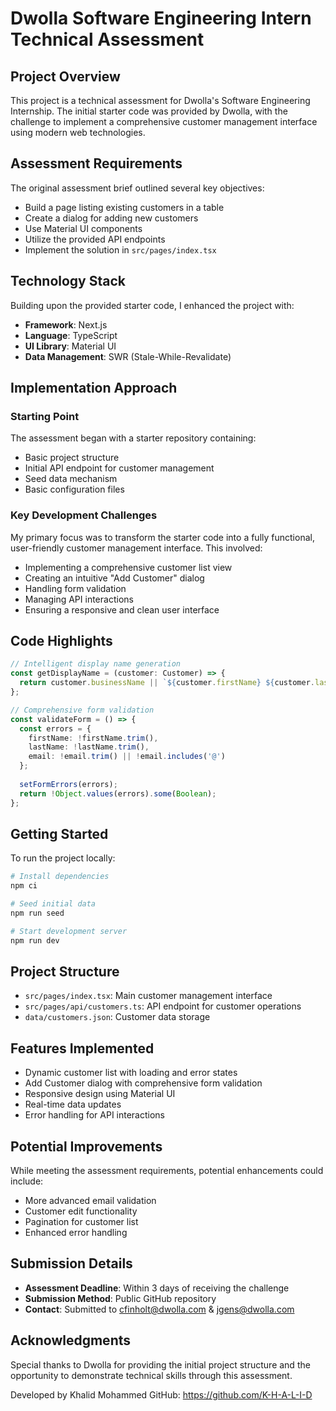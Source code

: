 # Dwolla Software Engineering Intern Technical Assessment

## Project Overview

This project is a technical assessment for Dwolla's Software Engineering Internship. The initial starter code was provided by Dwolla, with the challenge to implement a comprehensive customer management interface using modern web technologies.

## Assessment Requirements

The original assessment brief outlined several key objectives:
- Build a page listing existing customers in a table
- Create a dialog for adding new customers
- Use Material UI components
- Utilize the provided API endpoints
- Implement the solution in `src/pages/index.tsx`

## Technology Stack

Building upon the provided starter code, I enhanced the project with:
- **Framework**: Next.js
- **Language**: TypeScript
- **UI Library**: Material UI
- **Data Management**: SWR (Stale-While-Revalidate)

## Implementation Approach

### Starting Point

The assessment began with a starter repository containing:
- Basic project structure
- Initial API endpoint for customer management
- Seed data mechanism
- Basic configuration files

### Key Development Challenges

My primary focus was to transform the starter code into a fully functional, user-friendly customer management interface. This involved:
- Implementing a comprehensive customer list view
- Creating an intuitive "Add Customer" dialog
- Handling form validation
- Managing API interactions
- Ensuring a responsive and clean user interface

## Code Highlights

```typescript
// Intelligent display name generation
const getDisplayName = (customer: Customer) => {
  return customer.businessName || `${customer.firstName} ${customer.lastName}`;
};

// Comprehensive form validation
const validateForm = () => {
  const errors = {
    firstName: !firstName.trim(),
    lastName: !lastName.trim(),
    email: !email.trim() || !email.includes('@')
  };
  
  setFormErrors(errors);
  return !Object.values(errors).some(Boolean);
};
```

## Getting Started

To run the project locally:

```bash
# Install dependencies
npm ci

# Seed initial data
npm run seed

# Start development server
npm run dev
```

## Project Structure

- `src/pages/index.tsx`: Main customer management interface
- `src/pages/api/customers.ts`: API endpoint for customer operations
- `data/customers.json`: Customer data storage

## Features Implemented

- Dynamic customer list with loading and error states
- Add Customer dialog with comprehensive form validation
- Responsive design using Material UI
- Real-time data updates
- Error handling for API interactions

## Potential Improvements

While meeting the assessment requirements, potential enhancements could include:
- More advanced email validation
- Customer edit functionality
- Pagination for customer list
- Enhanced error handling

## Submission Details

- **Assessment Deadline**: Within 3 days of receiving the challenge
- **Submission Method**: Public GitHub repository
- **Contact**: Submitted to cfinholt@dwolla.com & jgens@dwolla.com

## Acknowledgments

Special thanks to Dwolla for providing the initial project structure and the opportunity to demonstrate technical skills through this assessment.

Developed by Khalid Mohammed
GitHub: https://github.com/K-H-A-L-I-D
